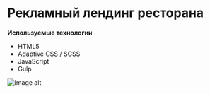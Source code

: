 # Рекламный лендинг ресторана

**Используемые технологии**

- HTML5
- Adaptive CSS / SCSS
- JavaScript
- Gulp

![Image alt](https://github.com/ludaalt/Hungry_People/raw/main/src/img/desktop.png)